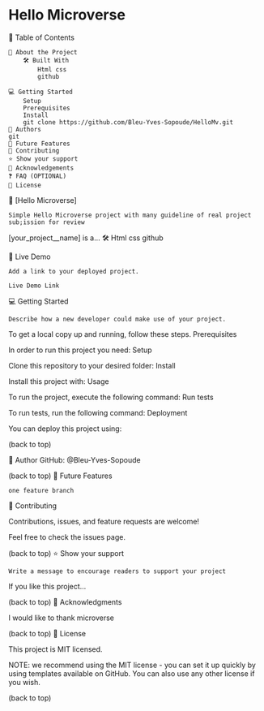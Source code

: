 # Hello Microverse


📗 Table of Contents

    📖 About the Project
        🛠 Built With
            Html css
            github

    💻 Getting Started
        Setup
        Prerequisites
        Install
        git clone https://github.com/Bleu-Yves-Sopoude/HelloMv.git
    👥 Authors
    git
    🔭 Future Features
    🤝 Contributing
    ⭐️ Show your support
    🙏 Acknowledgements
    ❓ FAQ (OPTIONAL)
    📝 License

📖 [Hello Microverse]

    Simple Hello Microverse project with many guideline of real project sub;ission for review

[your_project__name] is a...
🛠 Html css
    github



   


🚀 Live Demo

    Add a link to your deployed project.

    Live Demo Link


💻 Getting Started

    Describe how a new developer could make use of your project.

To get a local copy up and running, follow these steps.
Prerequisites

In order to run this project you need:
Setup

Clone this repository to your desired folder:
Install

Install this project with:
Usage

To run the project, execute the following command:
Run tests

To run tests, run the following command:
Deployment

You can deploy this project using:

(back to top)


👤 Author
    GitHub: @Bleu-Yves-Sopoude
    



(back to top)
🔭 Future Features

    one feature branch
    


🤝 Contributing

Contributions, issues, and feature requests are welcome!

Feel free to check the issues page.

(back to top)
⭐️ Show your support

    Write a message to encourage readers to support your project

If you like this project...

(back to top)
🙏 Acknowledgments

    

I would like to thank microverse


(back to top)
📝 License

This project is MIT licensed.

NOTE: we recommend using the MIT license - you can set it up quickly by using templates available on GitHub. You can also use any other license if you wish.

(back to top)
